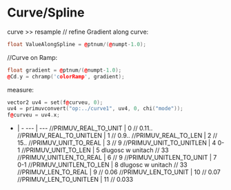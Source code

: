 # Curve/Spline
curve >> resample // refine
Gradient along curve:
```cpp
float ValueAlongSpline = @ptnum/(@numpt-1.0);
```
//Curve on Ramp:
```cpp
float gradient = @ptnum/(@numpt-1.0); 
@Cd.y = chramp('colorRamp', gradient);  
```
measure:
```cpp
vector2 uv4 = set(f@curveu, 0);
uv4 = primuvconvert("op:../curve1", uv4, 0, chi("mode"));
f@curveu = uv4.x;
```

 - | -
--- | ---
//PRIMUV_REAL_TO_UNIT |          0 // 0.11..   
//PRIMUV_REAL_TO_UNITLEN |       1 // 0.9..
//PRIMUV_REAL_TO_LEN  |          2 // 15..
//PRIMUV_UNIT_TO_REAL  |         3 // 9
//PRIMUV_UNIT_TO_UNITLEN  |      4 0-1
//PRIMUV_UNIT_TO_LEN    |        5 dlugosc w unitach // 33 
//PRIMUV_UNITLEN_TO_REAL  |      6 // 9
//PRIMUV_UNITLEN_TO_UNIT |       7 0-1
//PRIMUV_UNITLEN_TO_LEN  |       8 dlugosc w unitach // 33
//PRIMUV_LEN_TO_REAL    |        9 // 0.06
//PRIMUV_LEN_TO_UNIT    |        10 // 0.07
//PRIMUV_LEN_TO_UNITLEN   |      11 // 0.033
